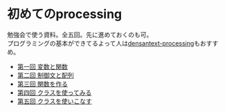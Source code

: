 # 初めてのprocessing
勉強会で使う資料。全五回。先に進めておくのも可。  
プログラミングの基本ができてるよって人は[densantext-processing](https://github.com/knct-densan/densantext-processing)もおすすめ。

* [第一回 変数と関数](第一回.md)
* [第二回 制御文と配列](第二回.md)
* [第三回 関数を作る](第三回.md)
* [第四回 クラスを使ってみる](第四回.md)
* [第五回 クラスを使いこなす](第五回.md)